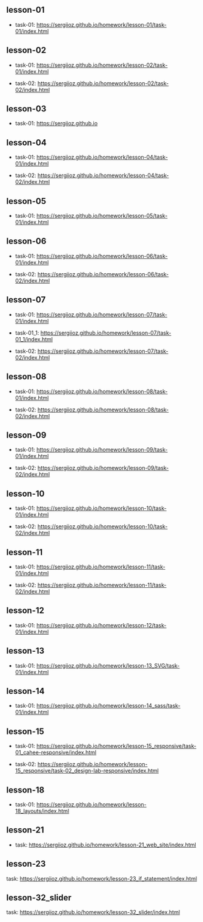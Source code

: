 ## lesson-01
* task-01:
https://sergiioz.github.io/homework/lesson-01/task-01/index.html


## lesson-02
* task-01:
https://sergiioz.github.io/homework/lesson-02/task-01/index.html

* task-02:
https://sergiioz.github.io/homework/lesson-02/task-02/index.html


## lesson-03
* task-01:
https://sergiioz.github.io


## lesson-04
* task-01:
https://sergiioz.github.io/homework/lesson-04/task-01/index.html

* task-02:
https://sergiioz.github.io/homework/lesson-04/task-02/index.html

## lesson-05
* task-01:
https://sergiioz.github.io/homework/lesson-05/task-01/index.html

## lesson-06
* task-01:
https://sergiioz.github.io/homework/lesson-06/task-01/index.html

* task-02:
https://sergiioz.github.io/homework/lesson-06/task-02/index.html

## lesson-07
* task-01:
https://sergiioz.github.io/homework/lesson-07/task-01/index.html

* task-01_1:
https://sergiioz.github.io/homework/lesson-07/task-01_1/index.html

* task-02:
https://sergiioz.github.io/homework/lesson-07/task-02/index.html

## lesson-08
* task-01:
https://sergiioz.github.io/homework/lesson-08/task-01/index.html

* task-02:
https://sergiioz.github.io/homework/lesson-08/task-02/index.html

## lesson-09
* task-01:
https://sergiioz.github.io/homework/lesson-09/task-01/index.html

* task-02:
https://sergiioz.github.io/homework/lesson-09/task-02/index.html

## lesson-10
* task-01:
https://sergiioz.github.io/homework/lesson-10/task-01/index.html

* task-02:
https://sergiioz.github.io/homework/lesson-10/task-02/index.html

## lesson-11
* task-01:
https://sergiioz.github.io/homework/lesson-11/task-01/index.html

* task-02:
https://sergiioz.github.io/homework/lesson-11/task-02/index.html

## lesson-12
* task-01:
https://sergiioz.github.io/homework/lesson-12/task-01/index.html

## lesson-13
* task-01:
https://sergiioz.github.io/homework/lesson-13_SVG/task-01/index.html

## lesson-14
* task-01:
https://sergiioz.github.io/homework/lesson-14_sass/task-01/index.html

## lesson-15
* task-01:
https://sergiioz.github.io/homework/lesson-15_responsive/task-01_cahee-responsive/index.html

* task-02:
https://sergiioz.github.io/homework/lesson-15_responsive/task-02_design-lab-responsive/index.html

## lesson-18
* task-01:
https://sergiioz.github.io/homework/lesson-18_layouts/index.html

## lesson-21
* task:
https://sergiioz.github.io/homework/lesson-21_web_site/index.html

## lesson-23
task: https://sergiioz.github.io/homework/lesson-23_if_statement/index.html

## lesson-32_slider
task: https://sergiioz.github.io/homework/lesson-32_slider/index.html

